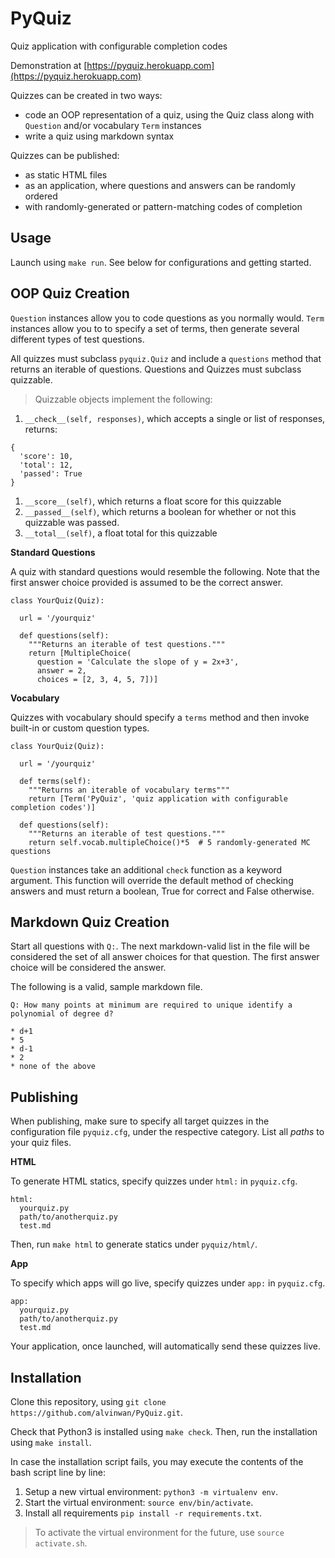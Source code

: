 # PyQuiz
Quiz application with configurable completion codes

Demonstration at [https://pyquiz.herokuapp.com](https://pyquiz.herokuapp.com)

Quizzes can be created in two ways:
- code an OOP representation of a quiz, using the Quiz class along with
  `Question` and/or vocabulary `Term` instances
- write a quiz using markdown syntax

Quizzes can be published:
- as static HTML files
- as an application, where questions and answers can be randomly ordered
- with randomly-generated or pattern-matching codes of completion

## Usage

Launch using `make run`. See below for configurations and getting started.

## OOP Quiz Creation

`Question` instances allow you to code questions as you normally would. `Term`
instances allow you to to specify a set of terms, then generate several
different types of test questions.

All quizzes must subclass `pyquiz.Quiz` and include a `questions` method that
returns an iterable of questions. Questions and Quizzes must subclass quizzable.

> Quizzable objects implement the following:
1. `__check__(self, responses)`, which accepts a single or list of responses,
returns:
```
{
  'score': 10,
  'total': 12,
  'passed': True
}
```
1. `__score__(self)`, which returns a float score for this quizzable
1. `__passed__(self)`, which returns a boolean for whether or not this quizzable
was passed.
1. `__total__(self)`, a float total for this quizzable


**Standard Questions**

A quiz with standard questions would resemble the following. Note that the
first answer choice provided is assumed to be the correct answer.

```
class YourQuiz(Quiz):

  url = '/yourquiz'

  def questions(self):
    """Returns an iterable of test questions."""
    return [MultipleChoice(
      question = 'Calculate the slope of y = 2x+3',
      answer = 2,
      choices = [2, 3, 4, 5, 7])]
```

**Vocabulary**

Quizzes with vocabulary should specify a `terms` method and then invoke
built-in or custom question types.

```
class YourQuiz(Quiz):

  url = '/yourquiz'

  def terms(self):
    """Returns an iterable of vocabulary terms"""
    return [Term('PyQuiz', 'quiz application with configurable completion codes')]

  def questions(self):
    """Returns an iterable of test questions."""
    return self.vocab.multipleChoice()*5  # 5 randomly-generated MC questions
```

`Question` instances take an additional `check` function as a keyword
argument. This function will override the default method of checking answers
and must return a boolean, True for correct and False otherwise.

## Markdown Quiz Creation

Start all questions with `Q:`. The next markdown-valid list in the file will be
considered the set of all answer choices for that question. The first answer
choice will be considered the answer.

The following is a valid, sample markdown file.

```
Q: How many points at minimum are required to unique identify a polynomial of degree d?

* d+1
* 5
* d-1
* 2
* none of the above
```

## Publishing

When publishing, make sure to specify all target quizzes in the configuration
file `pyquiz.cfg`, under the respective category. List all *paths* to your quiz
files.

**HTML**

To generate HTML statics, specify quizzes under `html:` in `pyquiz.cfg`.

```
html:
  yourquiz.py
  path/to/anotherquiz.py
  test.md
```

Then, run `make html` to generate statics under `pyquiz/html/`.

**App**

To specify which apps will go live, specify quizzes under `app:` in
`pyquiz.cfg`.

```
app:
  yourquiz.py
  path/to/anotherquiz.py
  test.md
```

Your application, once launched, will automatically send these quizzes live.

## Installation

Clone this repository, using `git clone https://github.com/alvinwan/PyQuiz.git`.

Check that Python3 is installed using `make check`. Then, run the installation using `make install`.

In case the installation script fails, you may execute the contents of the bash script line by line:

1. Setup a new virtual environment: `python3 -m virtualenv env`.
1. Start the virtual environment: `source env/bin/activate`.
1. Install all requirements `pip install -r requirements.txt`.

> To activate the virtual environment for the future, use `source activate.sh`.
